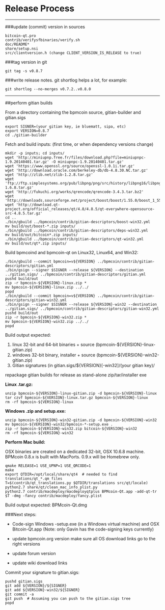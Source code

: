 Release Process
====================

* * *

###update (commit) version in sources


	bitcoin-qt.pro
	contrib/verifysfbinaries/verify.sh
	doc/README*
	share/setup.nsi
	src/clientversion.h (change CLIENT_VERSION_IS_RELEASE to true)

###tag version in git

	git tag -s v0.8.7

###write release notes. git shortlog helps a lot, for example:

	git shortlog --no-merges v0.7.2..v0.8.0

* * *

##perform gitian builds

 From a directory containing the bpmcoin source, gitian-builder and gitian.sigs
  
	export SIGNER=(your gitian key, ie bluematt, sipa, etc)
	export VERSION=0.8.7
	cd ./gitian-builder

 Fetch and build inputs: (first time, or when dependency versions change)

	mkdir -p inputs; cd inputs/
	wget 'http://miniupnp.free.fr/files/download.php?file=miniupnpc-1.9.20140401.tar.gz' -O miniupnpc-1.9.20140401.tar.gz'
	wget 'https://www.openssl.org/source/openssl-1.0.1i.tar.gz'
	wget 'http://download.oracle.com/berkeley-db/db-4.8.30.NC.tar.gz'
	wget 'http://zlib.net/zlib-1.2.8.tar.gz'
	wget 'ftp://ftp.simplesystems.org/pub/libpng/png/src/history/libpng16/libpng-1.6.8.tar.gz'
	wget 'http://fukuchi.org/works/qrencode/qrencode-3.4.3.tar.bz2'
	wget 'http://downloads.sourceforge.net/project/boost/boost/1.55.0/boost_1_55_0.tar.bz2'
	wget 'http://download.qt-project.org/official_releases/qt/4.8/4.8.5/qt-everywhere-opensource-src-4.8.5.tar.gz'
	cd ..
	./bin/gbuild ../bpmcoin/contrib/gitian-descriptors/boost-win32.yml
	mv build/out/boost-*.zip inputs/
	./bin/gbuild ../bpmcoin/contrib/gitian-descriptors/deps-win32.yml
	mv build/out/bitcoin*.zip inputs/
	./bin/gbuild ../bpmcoin/contrib/gitian-descriptors/qt-win32.yml
	mv build/out/qt*.zip inputs/

 Build bpmcoind and bpmcoin-qt on Linux32, Linux64, and Win32:
  
	./bin/gbuild --commit bpmcoin=v${VERSION} ../bpmcoin/contrib/gitian-descriptors/gitian.yml
	./bin/gsign --signer $SIGNER --release ${VERSION} --destination ../gitian.sigs/ ../bpmcoin/contrib/gitian-descriptors/gitian.yml
	pushd build/out
	zip -r bpmcoin-${VERSION}-linux.zip *
	mv bpmcoin-${VERSION}-linux.zip ../../
	popd
	./bin/gbuild --commit bpmcoin=v${VERSION} ../bpmcoin/contrib/gitian-descriptors/gitian-win32.yml
	./bin/gsign --signer $SIGNER --release ${VERSION}-win32 --destination ../gitian.sigs/ ../bpmcoin/contrib/gitian-descriptors/gitian-win32.yml
	pushd build/out
	zip -r bpmcoin-${VERSION}-win32.zip *
	mv bpmcoin-${VERSION}-win32.zip ../../
	popd

  Build output expected:

  1. linux 32-bit and 64-bit binaries + source (bpmcoin-${VERSION}-linux-gitian.zip)
  2. windows 32-bit binary, installer + source (bpmcoin-${VERSION}-win32-gitian.zip)
  3. Gitian signatures (in gitian.sigs/${VERSION}[-win32]/(your gitian key)/

repackage gitian builds for release as stand-alone zip/tar/installer exe

**Linux .tar.gz:**

	unzip bpmcoin-${VERSION}-linux-gitian.zip -d bpmcoin-${VERSION}-linux
	tar czvf bpmcoin-${VERSION}-linux.tar.gz bpmcoin-${VERSION}-linux
	rm -rf bpmcoin-${VERSION}-linux

**Windows .zip and setup.exe:**

	unzip bpmcoin-${VERSION}-win32-gitian.zip -d bpmcoin-${VERSION}-win32
	mv bpmcoin-${VERSION}-win32/bpmcoin-*-setup.exe .
	zip -r bpmcoin-${VERSION}-win32.zip bitcoin-${VERSION}-win32
	rm -rf bpmcoin-${VERSION}-win32

**Perform Mac build:**

  OSX binaries are created on a dedicated 32-bit, OSX 10.6.8 machine.
  BPMcoin 0.8.x is built with MacPorts.  0.9.x will be Homebrew only.

	qmake RELEASE=1 USE_UPNP=1 USE_QRCODE=1
	make
	export QTDIR=/opt/local/share/qt4  # needed to find translations/qt_*.qm files
	T=$(contrib/qt_translations.py $QTDIR/translations src/qt/locale)
	python2.7 share/qt/clean_mac_info_plist.py
	python2.7 contrib/macdeploy/macdeployqtplus BPMcoin-Qt.app -add-qt-tr $T -dmg -fancy contrib/macdeploy/fancy.plist

 Build output expected: BPMcoin-Qt.dmg

###Next steps:

* Code-sign Windows -setup.exe (in a Windows virtual machine) and
  OSX Bitcoin-Qt.app (Note: only Gavin has the code-signing keys currently)

* update bpmcoin.org version
  make sure all OS download links go to the right versions

* update forum version

* update wiki download links

Commit your signature to gitian.sigs:

	pushd gitian.sigs
	git add ${VERSION}/${SIGNER}
	git add ${VERSION}-win32/${SIGNER}
	git commit -a
	git push  # Assuming you can push to the gitian.sigs tree
	popd

